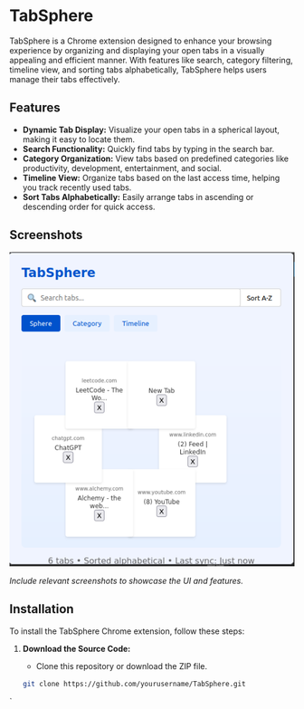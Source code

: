 # TabSphere

TabSphere is a Chrome extension designed to enhance your browsing experience by organizing and displaying your open tabs in a visually appealing and efficient manner. With features like search, category filtering, timeline view, and sorting tabs alphabetically, TabSphere helps users manage their tabs effectively.

## Features

- **Dynamic Tab Display:** Visualize your open tabs in a spherical layout, making it easy to locate them.
- **Search Functionality:** Quickly find tabs by typing in the search bar.
- **Category Organization:** View tabs based on predefined categories like productivity, development, entertainment, and social.
- **Timeline View:** Organize tabs based on the last access time, helping you track recently used tabs.
- **Sort Tabs Alphabetically:** Easily arrange tabs in ascending or descending order for quick access.

## Screenshots

![TabSphere Screenshot](/Treetab.png)

*Include relevant screenshots to showcase the UI and features.*

## Installation

To install the TabSphere Chrome extension, follow these steps:

1. **Download the Source Code:**
   - Clone this repository or download the ZIP file.

   ```bash
   git clone https://github.com/yourusername/TabSphere.git
`
